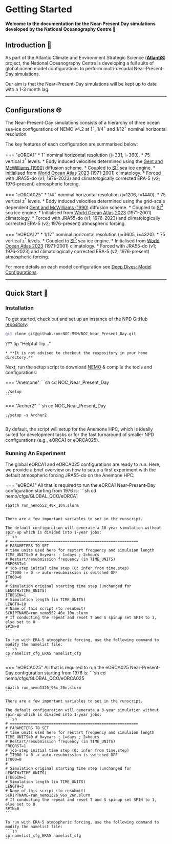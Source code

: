 # Getting Started

**Welcome to the documentation for the Near-Present Day simulations developed by the National Oceanography Centre :wave:**

## Introduction :ocean:
As part of the Atlantic Climate and Environment Strategic Science ([**AtlantiS**](https://noc.ac.uk/projects/atlantis)) project, the National Oceanography Centre is developing a full suite of global ocean model configurations to perform multi-decadal Near-Present-Day simulations.

Our aim is that the Near-Present-Day simulations will be kept up to date with a 1-3 month lag.

---

## Configurations :globe_with_meridians:

The Near-Present-Day simulations consists of a hierarchy of three ocean sea-ice configurations of NEMO v4.2 at 1$^{\circ}$, 1/4$^{\circ}$ and 1/12$^{\circ}$ nominal horizontal resolution.

The key features of each configuration are summarised below:

=== "eORCA1"
    * 1$^{\circ}$ nominal horizontal resolution (j=331, i=360).
    * 75 vertical z$^{*}$ levels.
    * Eddy induced velocities determined using the [Gent and McWilliams (1990)](https://doi.org/10.1175/1520-0485(1990)020<0150:IMIOCM>2.0.CO;2) diffusion scheme.
    * Coupled to [SI$^{3}$](https://doi.org/10.5281/zenodo.7534900) sea ice engine.
    * Initialised from [World Ocean Atlas 2023](https://www.ncei.noaa.gov/access/world-ocean-atlas-2023/) (1971-2001) climatology.
    * Forced with JRA55-do (v1; 1976-2023) and climatologically corrected ERA-5 (v2; 1976-present) atmospheric forcing.

=== "eORCA025"
    * 1/4$^{\circ}$ nominal horizontal resolution (j=1206, i=1440).
    * 75 vertical z$^{*}$ levels.
    * Eddy induced velocities determined using the grid-scale dependent [Gent and McWilliams (1990)](https://doi.org/10.1175/1520-0485(1990)020<0150:IMIOCM>2.0.CO;2) diffusion scheme.
    * Coupled to [SI$^{3}$](https://doi.org/10.5281/zenodo.7534900) sea ice engine.
    * Initialised from [World Ocean Atlas 2023](https://www.ncei.noaa.gov/access/world-ocean-atlas-2023/) (1971-2001) climatology.
    * Forced with JRA55-do (v1; 1976-2023) and climatologically corrected ERA-5 (v2; 1976-present) atmospheric forcing.

=== "eORCA12"
    * 1/12$^{\circ}$ nominal horizontal resolution (j=3605, i=4320).
    * 75 vertical z$^{*}$ levels.
    * Coupled to [SI$^{3}$](https://doi.org/10.5281/zenodo.7534900) sea ice engine.
    * Initialised from [World Ocean Atlas 2023](https://www.ncei.noaa.gov/access/world-ocean-atlas-2023/) (1971-2001) climatology.
    * Forced with JRA55-do (v1; 1976-2023) and climatologically corrected ERA-5 (v2; 1976-present) atmospheric forcing.

For more details on each model configuration see [Deep Dives: Model Configurations].

[Deep Dives: Model Configurations]: deep_dives.md#model-configurations

---

## Quick Start :rocket:

### Installation

To get started, check out and set up an instance of the NPD GitHub [repository](https://github.com/NOC-MSM/NOC_Near_Present_Day):

```sh
git clone git@github.com:NOC-MSM/NOC_Near_Present_Day.git
```

??? tip "Helpful Tip..."

    * **It is not advised to checkout the respository in your home directory.**

Next, run the setup script to download [NEMO](https://www.nemo-ocean.eu) & compile the tools and configurations:

=== "Anemone"
    ```sh
    cd NOC_Near_Present_Day

    ./setup
    ```

=== "Archer2"
    ```sh
    cd NOC_Near_Present_Day

    ./setup -s Archer2
    ```

By default, the script will setup for the Anemone HPC, which is ideally suited for development tasks or for the fast turnaround of smaller NPD configurations (e.g., eORCA1 or eORCA025).

### Running An Experiment

The global eORCA1 and eORCA025 configurations are ready to run. Here, we provide a brief overview on how to setup a first experiment with the default atmospheric forcing JRA55-do on the Anemone HPC:

=== "eORCA1"
    All that is required to run the eORCA1 Near-Present-Day configuration starting from 1976 is:
    ```sh
    cd nemo/cfgs/GLOBAL_QCO/eORCA1

    sbatch run_nemo552_40x_10n.slurm
    ```

    There are a few important variables to set in the runscript.
    
    The default configuration will generate a 10-year simulation without spin-up which is divided into 1-year jobs:
    ```sh
    # ========================================================
    # PARAMETERS TO SET
    # time units used here for restart frequency and simulaion length
    TIME_UNITS=0 # 0=years ; 1=days ; 2=hours
    # Restart/resubmission frequency (in TIME_UNITS)
    FREQRST=1
    # job-step initial time step (0: infer from time.step)
    # IT000 != 0 -> auto-resubmission is switched OFF
    IT000=0
    #
    # Simulation original starting time step (unchanged for LENGTHxTIME_UNITS)
    ITBEGIN=1
    # Simulation length (in TIME_UNITS) 
    LENGTH=10
    # Name of this script (to resubmit)
    SCRIPTNAME=run_nemo552_40x_10n.slurm
    # If conducting the repeat and reset T and S spinup set SPIN to 1, else set to 0
    SPIN=0
    ```

    To run with ERA-5 atmospheric forcing, use the following command to modify the namelist file:
    ```sh
    cp namelist_cfg_ERA5 namelist_cfg
    ```

=== "eORCA025"
    All that is required to run the eORCA025 Near-Present-Day configuration starting from 1976 is:
    ```sh
    cd nemo/cfgs/GLOBAL_QCO/eORCA025

    sbatch run_nemo1326_96x_26n.slurm
    ```

    There are a few important variables to set in the runscript.
    
    The default configuration will generate a 3-year simulation without spin-up which is divided into 1-year jobs:
    ```sh
    # ========================================================
    # PARAMETERS TO SET
    # time units used here for restart frequency and simulaion length
    TIME_UNITS=0 # 0=years ; 1=days ; 2=hours
    # Restart/resubmission frequency (in TIME_UNITS)
    FREQRST=1
    # job-step initial time step (0: infer from time.step)
    # IT000 != 0 -> auto-resubmission is switched OFF
    IT000=0
    #
    # Simulation original starting time step (unchanged for LENGTHxTIME_UNITS)
    ITBEGIN=1
    # Simulation length (in TIME_UNITS) 
    LENGTH=3   
    # Name of this script (to resubmit)
    SCRIPTNAME=run_nemo1326_96x_26n.slurm
    # If conducting the repeat and reset T and S spinup set SPIN to 1, else set to 0
    SPIN=0
    ```

    To run with ERA-5 atmospheric forcing, use the following command to modify the namelist file:
    ```sh
    cp namelist_cfg_ERA5 namelist_cfg
    ```



